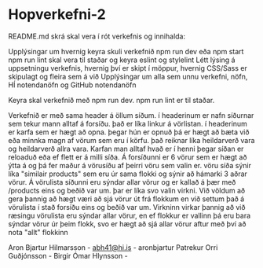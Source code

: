 # Hopverkefni-2

README.md skrá skal vera í rót verkefnis og innihalda:

Upplýsingar um hvernig keyra skuli verkefnið
npm run dev eða npm start
npm run lint skal vera til staðar og keyra eslint og stylelint
Létt lýsing á uppsetningu verkefnis, hvernig því er skipt í möppur, hvernig CSS/Sass er skipulagt og fleira sem á við
Upplýsingar um alla sem unnu verkefni, nöfn, HÍ notendanöfn og GitHub notendanöfn

Keyra skal verkefnið með npm run dev. npm run lint er til staðar.

Verkefnið er með sama header á öllum síðum. í headerinum er nafn síðurnar sem tekur mann alltaf á forsíðu. það er líka linkur á vörlistan. í headerinum er karfa sem er hægt að opna. þegar hún er opnuð þá er hægt að bæta við eða minnka magn af vörum sem eru í körfu. það reiknar líka heildarverð vara og heildarverð allra vara. Karfan man alltaf hvað er í henni þegar síðan er reloaduð eða ef flett er á milli síða. 
Á forsíðunni er 6 vörur sem er hægt að ýtta á og þá fer maður á vörusíðu af þeirri vöru sem valin er. vöru síða sýnir líka "similair products" sem eru úr sama flokki og sýnir að hámarki 3 aðrar vörur. 
Á vörulista síðunni eru sýndar allar vörur og er kallað á þær með /products eins og beðið var um. þar er líka svo valin virkni. Við völdum að gera þannig að hægt væri að sjá vörur út frá flokkum en við settum það á vörulista í stað forsíðu eins og beðið var um. Virkninn virkar þannig að við ræsingu vörulista eru sýndar allar vörur, en ef flokkur er vallinn þá eru bara sýndar vörur úr þeim flokk, svo er hægt að sjá allar vörur aftur með því að nota "allt" flokkinn

Aron Bjartur Hilmarsson - abh41@hi.is - aronbjartur
Patrekur Orri Guðjónsson -
Birgir Ómar Hlynsson - 
